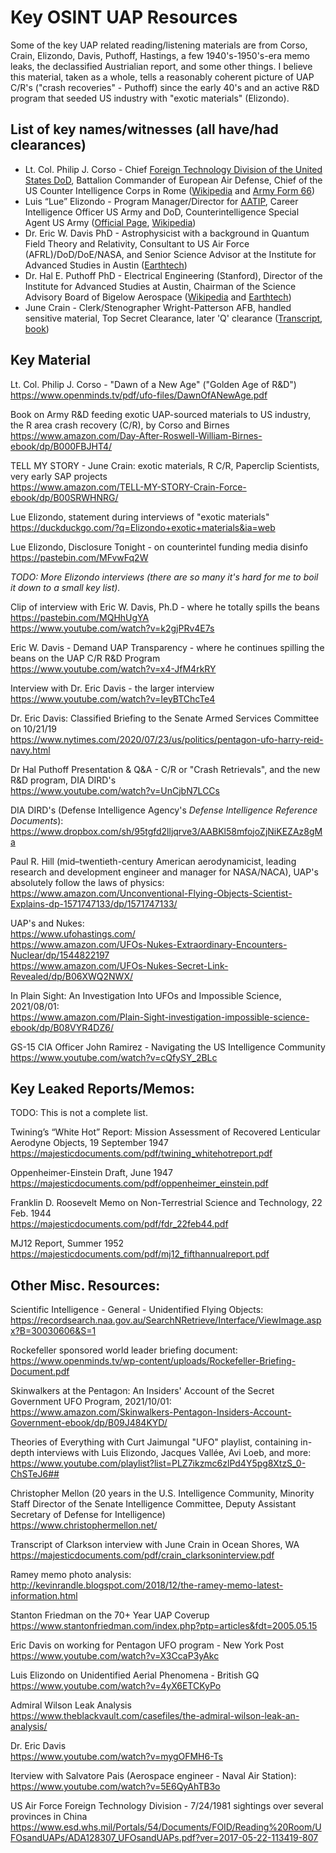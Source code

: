 # Key OSINT UAP Resources
Some of the key UAP related reading/listening materials are from Corso, Crain, Elizondo, Davis, Puthoff, Hastings,  a few 1940's-1950's-era memo leaks, the declassified Austrialian report, and some other things. I believe this material, taken as a whole, tells a reasonably coherent picture of UAP C/R's ("crash recoveries" - Puthoff) since the early 40's and an active R&D program that seeded US industry with "exotic materials" (Elizondo).

## List of key names/witnesses (all have/had clearances)
- Lt. Col. Philip J. Corso - Chief [Foreign Technology Division of the United States DoD](https://en.wikipedia.org/wiki/National_Air_and_Space_Intelligence_Center#Foreign_Technology_Division), Battalion Commander of European Air Defense, Chief of the US Counter Intelligence Corps in Rome ([Wikipedia](https://en.wikipedia.org/wiki/Philip_J._Corso) and [Army Form 66](http://www.cufon.org/cufon/corso_da66.htm))
- Luis “Lue” Elizondo - Program Manager/Director for [AATIP](https://www.nytimes.com/2017/12/16/us/politics/pentagon-program-ufo-harry-reid.html), Career Intelligence Officer US Army and DoD, Counterintelligence Special Agent US Army ([Official Page](https://luiselizondo-official.com/), [Wikipedia](https://en.wikipedia.org/wiki/Luis_Elizondo))
- Dr. Eric W. Davis PhD - Astrophysicist with a background in Quantum Field Theory and Relativity, Consultant to US Air Force (AFRL)/DoD/DoE/NASA, and Senior Science Advisor at the Institute for Advanced Studies in Austin ([Earthtech](https://earthtech.org/pubs/davis/))
- Dr. Hal E. Puthoff PhD - Electrical Engineering (Stanford), Director of the Institute for Advanced Studies at Austin, Chairman of the Science Advisory Board of Bigelow Aerospace ([Wikipedia](https://en.wikipedia.org/wiki/Harold_E._Puthoff) and [Earthtech](https://earthtech.org/pubs/puthoff/))
- June Crain - Clerk/Stenographer Wright-Patterson AFB, handled sensitive material, Top Secret Clearance, later 'Q' clearance ([Transcript](https://majesticdocuments.com/pdf/crain_clarksoninterview.pdf), [book](https://www.amazon.com/TELL-MY-STORY-Crain-Force-ebook/dp/B00SRWHNRG))

## Key Material

Lt. Col. Philip J. Corso - "Dawn of a New Age" ("Golden Age of R&D")<br>
https://www.openminds.tv/pdf/ufo-files/DawnOfANewAge.pdf

Book on Army R&D feeding exotic UAP-sourced materials to US industry, the R area crash recovery (C/R), by Corso and Birnes<br>
https://www.amazon.com/Day-After-Roswell-William-Birnes-ebook/dp/B000FBJHT4/

TELL MY STORY - June Crain: exotic materials, R C/R, Paperclip Scientists, very early SAP projects<br>
https://www.amazon.com/TELL-MY-STORY-Crain-Force-ebook/dp/B00SRWHNRG/

Lue Elizondo, statement during interviews of "exotic materials"<br>
https://duckduckgo.com/?q=Elizondo+exotic+materials&ia=web

Lue Elizondo, Disclosure Tonight - on counterintel funding media disinfo<br>
https://pastebin.com/MFvwFq2W

_TODO: More Elizondo interviews (there are so many it's hard for me to boil it down to a small key list)._

Clip of interview with Eric W. Davis, Ph.D - where he totally spills the beans<br>
https://pastebin.com/MQHhUgYA<br>
https://www.youtube.com/watch?v=k2gjPRv4E7s

Eric W. Davis - Demand UAP Transparency - where he continues spilling the beans on the UAP C/R R&D Program<br>
https://www.youtube.com/watch?v=x4-JfM4rkRY

Interview with Dr. Eric Davis - the larger interview<br>
https://www.youtube.com/watch?v=IeyBTChcTe4

Dr. Eric Davis: Classified Briefing to the Senate Armed Services Committee on 10/21/19<br>
https://www.nytimes.com/2020/07/23/us/politics/pentagon-ufo-harry-reid-navy.html

Dr Hal Puthoff Presentation & Q&A - C/R or "Crash Retrievals", and the new R&D program, DIA DIRD's<br>
https://www.youtube.com/watch?v=UnCjbN7LCCs

DIA DIRD's (Defense Intelligence Agency's _Defense Intelligence Reference Documents_):<br>
https://www.dropbox.com/sh/95tgfd2lljqrve3/AABKl58mfojoZjNiKEZAz8gMa

Paul R. Hill (mid–twentieth-century American aerodynamicist, leading research and development engineer and manager for NASA/NACA),
UAP's absolutely follow the laws of physics:<br>
https://www.amazon.com/Unconventional-Flying-Objects-Scientist-Explains-dp-1571747133/dp/1571747133/

UAP's and Nukes:<br>
https://www.ufohastings.com/<br>
https://www.amazon.com/UFOs-Nukes-Extraordinary-Encounters-Nuclear/dp/1544822197<br>
https://www.amazon.com/UFOs-Nukes-Secret-Link-Revealed/dp/B06XWQ2NWX/

In Plain Sight: An Investigation Into UFOs and Impossible Science, 2021/08/01:<br>
https://www.amazon.com/Plain-Sight-investigation-impossible-science-ebook/dp/B08VYR4DZ6/

GS-15 CIA Officer John Ramirez - Navigating the US Intelligence Community<br>
https://www.youtube.com/watch?v=cQfySY_2BLc

## Key Leaked Reports/Memos:

TODO: This is not a complete list.<br>

Twining’s “White Hot” Report: Mission Assessment of Recovered Lenticular Aerodyne Objects, 19 September 1947<br>
https://majesticdocuments.com/pdf/twining_whitehotreport.pdf

Oppenheimer-Einstein Draft, June 1947<br>
https://majesticdocuments.com/pdf/oppenheimer_einstein.pdf

Franklin D. Roosevelt Memo on Non-Terrestrial Science and Technology, 22 Feb. 1944<br>
https://majesticdocuments.com/pdf/fdr_22feb44.pdf

MJ12 Report, Summer 1952<br>
https://majesticdocuments.com/pdf/mj12_fifthannualreport.pdf

## Other Misc. Resources:

Scientific Intelligence - General - Unidentified Flying Objects:<br>
https://recordsearch.naa.gov.au/SearchNRetrieve/Interface/ViewImage.aspx?B=30030606&S=1

Rockefeller sponsored world leader briefing document:<br>
https://www.openminds.tv/wp-content/uploads/Rockefeller-Briefing-Document.pdf

Skinwalkers at the Pentagon: An Insiders' Account of the Secret Government UFO Program, 2021/10/01:<br>
https://www.amazon.com/Skinwalkers-Pentagon-Insiders-Account-Government-ebook/dp/B09J484KYD/

Theories of Everything with Curt Jaimungal "UFO" playlist, containing in-depth interviews with Luis Elizondo, Jacques Vallée, Avi Loeb, and more:<br>
https://www.youtube.com/playlist?list=PLZ7ikzmc6zlPd4Y5pg8XtzS_0-ChSTeJ6##

Christopher Mellon (20 years in the U.S. Intelligence Community, Minority Staff Director of the Senate Intelligence Committee, Deputy Assistant Secretary of Defense for Intelligence)<br>
https://www.christophermellon.net/

Transcript of Clarkson interview with June Crain in Ocean Shores, WA<br>
https://majesticdocuments.com/pdf/crain_clarksoninterview.pdf

Ramey memo photo analysis:<br>
http://kevinrandle.blogspot.com/2018/12/the-ramey-memo-latest-information.html

Stanton Friedman on the 70+ Year UAP Coverup<br>
https://www.stantonfriedman.com/index.php?ptp=articles&fdt=2005.05.15

Eric Davis on working for Pentagon UFO program - New York Post<br>
https://www.youtube.com/watch?v=X3CcaP3yAkc

Luis Elizondo on Unidentified Aerial Phenomena - British GQ<br>
https://www.youtube.com/watch?v=4yX6ETCKyPo

Admiral Wilson Leak Analysis<br>
https://www.theblackvault.com/casefiles/the-admiral-wilson-leak-an-analysis/

Dr. Eric Davis<br>
https://www.youtube.com/watch?v=mygOFMH6-Ts

Iterview with Salvatore Pais (Aerospace engineer - Naval Air Station):<br>
https://www.youtube.com/watch?v=5E6QyAhTB3o

US Air Force Foreign Technology Division - 7/24/1981 sightings over several provinces in China<br>
https://www.esd.whs.mil/Portals/54/Documents/FOID/Reading%20Room/UFOsandUAPs/ADA128307_UFOsandUAPs.pdf?ver=2017-05-22-113419-807
